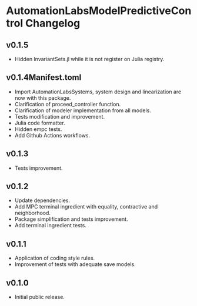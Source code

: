 # AutomationLabsModelPredictiveControl Changelog

## v0.1.5

* Hidden InvariantSets.jl while it is not register on Julia registry.

## v0.1.4Manifest.toml

* Import AutomationLabsSystems, system design and linearization are now with this package.
* Clarification of proceed_controller function.
* Clarification of modeler implementation from all models.
* Tests modification and improvement.
* Julia code formatter.
* Hidden empc tests.
* Add Github Actions workflows.

## v0.1.3

* Tests improvement.

## v0.1.2

* Update dependencies.
* Add MPC terminal ingredient with equality, contractive and neighborhood.
* Package simplification and tests improvement.
* Add terminal ingredient tests. 

## v0.1.1

* Application of coding style rules.
* Improvement of tests with adequate save models.

## v0.1.0

* Initial public release.
